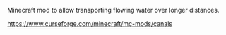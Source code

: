 Minecraft mod to allow transporting flowing water over longer distances.

https://www.curseforge.com/minecraft/mc-mods/canals
